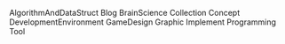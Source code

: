 AlgorithmAndDataStruct
Blog
BrainScience
Collection
Concept
DevelopmentEnvironment
GameDesign
Graphic
Implement
Programming
Tool